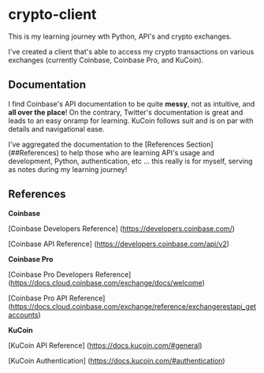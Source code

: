 # crypto-client

This is my learning journey wth Python, API's and crypto exchanges.

I've created a client that's able to access my crypto transactions on various exchanges (currently Coinbase, Coinbase Pro, and KuCoin).  

## Documentation

I find Coinbase's API documentation to be quite **messy**, not as intuitive, and **all over the place**! On the contrary, Twitter's documentation is great and leads to an easy onramp for learning. KuCoin follows suit and is on par with details and navigational ease.

I've aggregated the documentation to the [References Section] (##References) to help those who are learning API's usage and development, Python, authentication, etc ... this really is for myself, serving as notes during my learning journey!

## References

**Coinbase**

[Coinbase Developers Reference] (https://developers.coinbase.com/)

[Coinbase API Reference] (https://developers.coinbase.com/api/v2)

**Coinbase Pro**

[Coinbase Pro Developers Reference] (https://docs.cloud.coinbase.com/exchange/docs/welcome)

[Coinbase Pro API Reference] (https://docs.cloud.coinbase.com/exchange/reference/exchangerestapi_getaccounts)

**KuCoin**

[KuCoin API Reference] (https://docs.kucoin.com/#general)

[KuCoin Authentication] (https://docs.kucoin.com/#authentication)
